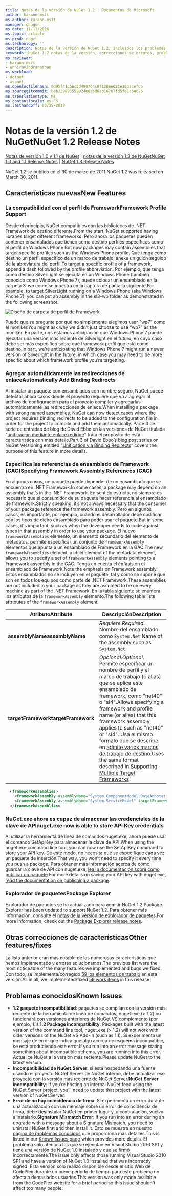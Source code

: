 ```yaml
---
title: Notas de la versión de NuGet 1.2 | Documentos de Microsoft
author: karann-msft
ms.author: karann-msft
manager: ghogen
ms.date: 11/11/2016
ms.topic: article
ms.prod: nuget
ms.technology: ''
description: Notas de la versión de NuGet 1.2, incluidos los problemas conocidos, correcciones de errores, las funciones agregadas y dcr.
keywords: NuGet 1.2 notas de la versión, correcciones de errores, problemas, conocidos agregan características, DCR
ms.reviewer:
- karann-msft
- unniravindranathan
ms.workload:
- dotnet
- aspnet
ms.openlocfilehash: 0d95f41c5bc5d490764c9f128ee621e1037cef66
ms.sourcegitcommit: beb229893559824e8abd6ab16707fd5fe1c6ac26
ms.translationtype: MT
ms.contentlocale: es-ES
ms.lasthandoff: 03/28/2018
---
```

# <a name="nuget-12-release-notes"></a><span data-ttu-id="d330a-104">Notas de la versión 1.2 de NuGet</span><span class="sxs-lookup"><span data-stu-id="d330a-104">NuGet 1.2 Release Notes</span></span>

<span data-ttu-id="d330a-105">[Notas de versión 1.0 y 1.1 de NuGet](../release-notes/nuget-1.1.md) | [notas de la versión 1.3 de NuGet](../release-notes/nuget-1.3.md)</span><span class="sxs-lookup"><span data-stu-id="d330a-105">[NuGet 1.0 and 1.1 Release Notes](../release-notes/nuget-1.1.md) | [NuGet 1.3 Release Notes](../release-notes/nuget-1.3.md)</span></span>

<span data-ttu-id="d330a-106">NuGet 1.2 se publicó en el 30 de marzo de 2011.</span><span class="sxs-lookup"><span data-stu-id="d330a-106">NuGet 1.2 was released on March 30, 2011.</span></span>

## <a name="new-features"></a><span data-ttu-id="d330a-107">Características nuevas</span><span class="sxs-lookup"><span data-stu-id="d330a-107">New Features</span></span>

### <a name="framework-profile-support"></a><span data-ttu-id="d330a-108">La compatibilidad con el perfil de Framework</span><span class="sxs-lookup"><span data-stu-id="d330a-108">Framework Profile Support</span></span>

<span data-ttu-id="d330a-109">Desde el principio, NuGet compatibles con las bibliotecas de .NET Framework de destino diferente.</span><span class="sxs-lookup"><span data-stu-id="d330a-109">From the start, NuGet supported having libraries target different frameworks.</span></span> <span data-ttu-id="d330a-110">Pero ahora los paquetes pueden contener ensamblados que tienen como destino perfiles específicos como el perfil de Windows Phone.</span><span class="sxs-lookup"><span data-stu-id="d330a-110">But now packages may contain assemblies that target specific profiles such as the Windows Phone profile.</span></span> <span data-ttu-id="d330a-111">Que tenga como destino un perfil específico de un marco de trabajo, anexe un guión seguido de la abreviatura del perfil.</span><span class="sxs-lookup"><span data-stu-id="d330a-111">To target a specific profile of a framework, append a dash followed by the profile abbreviation.</span></span> <span data-ttu-id="d330a-112">Por ejemplo, que tenga como destino SilverLight se ejecuta en un Windows Phone (también conocido como Windows Phone 7), puede colocar un ensamblado en la carpeta 3-wp como se muestra en la captura de pantalla siguiente.</span><span class="sxs-lookup"><span data-stu-id="d330a-112">For example, to target SilverLight running on a Windows Phone (aka Windows Phone 7), you can put an assembly in the sl3-wp folder as demonstrated in the following screenshot.</span></span>

![Diseño de carpeta de perfil de Framework](./media/framework-profile-support.png)

<span data-ttu-id="d330a-114">Puede que se pregunte por qué no simplemente elegimos usar "wp7" como el moniker.</span><span class="sxs-lookup"><span data-stu-id="d330a-114">You might ask why we didn’t just choose to use “wp7” as the moniker.</span></span> <span data-ttu-id="d330a-115">En parte, nos estamos anticipación que Windows Phone 7 puede ejecutar una versión más reciente de Silverlight en el futuro, en cuyo caso debe ser más específico sobre qué framework perfil que está como destino.</span><span class="sxs-lookup"><span data-stu-id="d330a-115">In part, we’re anticipating that Windows Phone 7 might run a newer version of Silverlight in the future, in which case you may need to be more specific about which framework profile you’re targetting.</span></span>

### <a name="automatically-add-binding-redirects"></a><span data-ttu-id="d330a-116">Agregar automáticamente las redirecciones de enlace</span><span class="sxs-lookup"><span data-stu-id="d330a-116">Automatically Add Binding Redirects</span></span>

<span data-ttu-id="d330a-117">Al instalar un paquete con ensamblados con nombre seguro, NuGet puede detectar ahora casos donde el proyecto requiere que va a agregar al archivo de configuración para el proyecto compilar y agregarlas automáticamente las redirecciones de enlace.</span><span class="sxs-lookup"><span data-stu-id="d330a-117">When installing a package with strong named assemblies, NuGet can now detect cases where the project requires binding redirects to be added to the configuration file in order for the project to compile and add them automatically.</span></span> <span data-ttu-id="d330a-118">Parte 3 de serie de entradas de blog de David Ebbo en las versiones de NuGet titulada "[unificación mediante enlace redirige](http://blog.davidebbo.com/2011/01/nuget-versioning-part-3-unification-via.html)" trata el propósito de esta característica con más detalle.</span><span class="sxs-lookup"><span data-stu-id="d330a-118">Part 3 of David Ebbo’s blog post series on NuGet Versioning entitled “[Unification via Binding Redirects](http://blog.davidebbo.com/2011/01/nuget-versioning-part-3-unification-via.html)” covers the purpose of this feature in more details.</span></span>

<a name="framework-assembly-refs"></a>

### <a name="specifying-framework-assembly-references-gac"></a><span data-ttu-id="d330a-119">Especifica las referencias de ensamblado de Framework (GAC)</span><span class="sxs-lookup"><span data-stu-id="d330a-119">Specifying Framework Assembly References (GAC)</span></span>

<span data-ttu-id="d330a-120">En algunos casos, un paquete puede depender de un ensamblado que se encuentra en .NET Framework.</span><span class="sxs-lookup"><span data-stu-id="d330a-120">In some cases, a package may depend on an assembly that’s in the .NET Framework.</span></span> <span data-ttu-id="d330a-121">En sentido estricto, no siempre es necesario que el consumidor de su paquete hacer referencia al ensamblado de framework.</span><span class="sxs-lookup"><span data-stu-id="d330a-121">Strictly speaking, it’s not always necessary that the consumer of your package reference the framework assembly.</span></span> <span data-ttu-id="d330a-122">Pero en algunos casos, es importante, por ejemplo, cuando el desarrollador debe codificar con los tipos de dicho ensamblado para poder usar el paquete.</span><span class="sxs-lookup"><span data-stu-id="d330a-122">But in some cases, it's important, such as when the developer needs to code against types in that assembly in order to use your package.</span></span> <span data-ttu-id="d330a-123">El nuevo `frameworkAssemblies` elemento, un elemento secundario del elemento de metadatos, permite especificar un conjunto de `frameworkAssembly` elementos que apunta a un ensamblado de Framework en la GAC.</span><span class="sxs-lookup"><span data-stu-id="d330a-123">The new `frameworkAssemblies` element, a child element of the metadata element, allows you to specify a set of `frameworkAssembly` elements pointing to a Framework assembly in the GAC.</span></span> <span data-ttu-id="d330a-124">Tenga en cuenta el énfasis en el ensamblado de Framework.</span><span class="sxs-lookup"><span data-stu-id="d330a-124">Note the emphasis on Framework assembly.</span></span>
<span data-ttu-id="d330a-125">Estos ensamblados no se incluyen en el paquete, tal y como se supone que son en todos los equipos como parte de .NET Framework.</span><span class="sxs-lookup"><span data-stu-id="d330a-125">These assemblies are not included in your package as they are assumed to be on every machine  as part of the .NET Framework.</span></span> <span data-ttu-id="d330a-126">En la tabla siguiente se enumera los atributos de la `frameworkAssembly` elemento.</span><span class="sxs-lookup"><span data-stu-id="d330a-126">The following table lists attributes of the `frameworkAssembly` element.</span></span>


|<span data-ttu-id="d330a-127">Atributo</span><span class="sxs-lookup"><span data-stu-id="d330a-127">Attribute</span></span> |<span data-ttu-id="d330a-128">Descripción</span><span class="sxs-lookup"><span data-stu-id="d330a-128">Description</span></span>|
|----------------|-----------|
|<span data-ttu-id="d330a-129">**assemblyName**</span><span class="sxs-lookup"><span data-stu-id="d330a-129">**assemblyName**</span></span>|<span data-ttu-id="d330a-130">*Requiere*.</span><span class="sxs-lookup"><span data-stu-id="d330a-130">*Required*.</span></span> <span data-ttu-id="d330a-131">Nombre del ensamblado como `System.Net`.</span><span class="sxs-lookup"><span data-stu-id="d330a-131">Name of the assembly such as `System.Net`.</span></span>|
|<span data-ttu-id="d330a-132">**targetFramework**</span><span class="sxs-lookup"><span data-stu-id="d330a-132">**targetFramework**</span></span>|<span data-ttu-id="d330a-133">*Opcional*.</span><span class="sxs-lookup"><span data-stu-id="d330a-133">*Optional*.</span></span> <span data-ttu-id="d330a-134">Permite especificar un nombre de perfil y el marco de trabajo (o alias) que se aplica este ensamblado de framework, como "net40" o "sl4".</span><span class="sxs-lookup"><span data-stu-id="d330a-134">Allows specifying a framework and profile name (or alias) that this framework assembly applies to such as "net40" or "sl4".</span></span> <span data-ttu-id="d330a-135">Usa el mismo formato que se describe en [admite varios marcos de trabajo de destino](../create-packages/supporting-multiple-target-frameworks.md).</span><span class="sxs-lookup"><span data-stu-id="d330a-135">Uses the same format described in [Supporting Multiple Target Frameworks](../create-packages/supporting-multiple-target-frameworks.md).</span></span>|

```xml
  <frameworkAssemblies>
    <frameworkAssembly assemblyName="System.ComponentModel.DataAnnotations" targetFramework="net40" />
    <frameworkAssembly assemblyName="System.ServiceModel" targetFramework="net40" />
  </frameworkAssemblies>
```

### <a name="nugetexe-now-is-able-to-store-api-key-credentials"></a><span data-ttu-id="d330a-136">NuGet.exe ahora es capaz de almacenar las credenciales de la clave de API</span><span class="sxs-lookup"><span data-stu-id="d330a-136">nuget.exe now is able to store API Key credentials</span></span>

<span data-ttu-id="d330a-137">Al utilizar la herramienta de línea de comandos nuget.exe, ahora puede usar el comando SetApiKey para almacenar la clave de API.</span><span class="sxs-lookup"><span data-stu-id="d330a-137">When using the nuget.exe command line tool, you can now use the SetApiKey command to store your API key.</span></span> <span data-ttu-id="d330a-138">De este modo, no necesita que se especifique cada vez un paquete de inserción.</span><span class="sxs-lookup"><span data-stu-id="d330a-138">That way, you won’t need to specify it every time you push a package.</span></span> <span data-ttu-id="d330a-139">Para obtener más información acerca de cómo guardar la clave de API con nuget.exe, [lea la documentación sobre cómo publicar un paquete](../create-packages/publish-a-package.md).</span><span class="sxs-lookup"><span data-stu-id="d330a-139">For more details on saving your API key with nuget.exe, [read the documentation on publishing a package](../create-packages/publish-a-package.md).</span></span>

### <a name="package-explorer"></a><span data-ttu-id="d330a-140">Explorador de paquetes</span><span class="sxs-lookup"><span data-stu-id="d330a-140">Package Explorer</span></span>
<span data-ttu-id="d330a-141">Explorador de paquetes se ha actualizado para admitir NuGet 1.2.</span><span class="sxs-lookup"><span data-stu-id="d330a-141">Package Explorer has been updated to support NuGet 1.2.</span></span> <span data-ttu-id="d330a-142">Para obtener más información, consulte el [notas de la versión de explorador de paquetes](http://nuget.codeplex.com/wikipage?title=New%20features%20in%20NuGet%20Package%20Explorer%201.0).</span><span class="sxs-lookup"><span data-stu-id="d330a-142">For more information, check out the [Package Explorer release notes](http://nuget.codeplex.com/wikipage?title=New%20features%20in%20NuGet%20Package%20Explorer%201.0).</span></span>

## <a name="other-featuresfixes"></a><span data-ttu-id="d330a-143">Otras correcciones de características</span><span class="sxs-lookup"><span data-stu-id="d330a-143">Other features/fixes</span></span>

<span data-ttu-id="d330a-144">La lista anterior eran más notable de las numerosas características que hemos implementado y errores solucionamos.</span><span class="sxs-lookup"><span data-stu-id="d330a-144">The previous list were the most noticeable of the many features we implemented and bugs we fixed.</span></span> <span data-ttu-id="d330a-145">Con todo, se implementa/corregido [59 los elementos de trabajo](http://nuget.codeplex.com/workitem/list/advanced?keyword=&status=All&type=All&priority=All&release=NuGet%201.2&assignedTo=All&component=All&sortField=Votes&sortDirection=Descending&page=0) en esta versión.</span><span class="sxs-lookup"><span data-stu-id="d330a-145">All in all, we implemented/fixed [59 work items](http://nuget.codeplex.com/workitem/list/advanced?keyword=&status=All&type=All&priority=All&release=NuGet%201.2&assignedTo=All&component=All&sortField=Votes&sortDirection=Descending&page=0) in this release.</span></span>

## <a name="known-issues"></a><span data-ttu-id="d330a-146">Problemas conocidos</span><span class="sxs-lookup"><span data-stu-id="d330a-146">Known Issues</span></span>

* <span data-ttu-id="d330a-147">**1.2 paquete incompatibilidad**: paquetes se compilan con la versión más reciente de la herramienta de línea de comandos, nuget.exe (> 1.2) no funcionará con versiones anteriores de NuGet VS complemento (por ejemplo, 1.1).</span><span class="sxs-lookup"><span data-stu-id="d330a-147">**1.2 Package incompatibility**: Packages built with the latest version of the command line tool, nuget.exe (> 1.2) will not work with older versions of the NuGet VS Add-in (such as 1.1).</span></span> <span data-ttu-id="d330a-148">Si experimenta un mensaje de error que indica que algo acerca de esquema incompatible, se está produciendo este error.</span><span class="sxs-lookup"><span data-stu-id="d330a-148">If you run into an error message stating something about incompatible schema, you are running into this error.</span></span> <span data-ttu-id="d330a-149">Actualice NuGet a la versión más reciente.</span><span class="sxs-lookup"><span data-stu-id="d330a-149">Please update NuGet to the latest version.</span></span>
* <span data-ttu-id="d330a-150">**Incompatibilidad de NuGet.Server**: si está hospedando una fuente usando el proyecto NuGet.Server de NuGet interno, debe actualizar ese proyecto con la versión más reciente de NuGet.Server.</span><span class="sxs-lookup"><span data-stu-id="d330a-150">**NuGet.Server incompatibility**: If you’re hosting an internal NuGet feed using the NuGet.Server project, you’ll need to update that project with the latest version of NuGet.Server.</span></span>
* <span data-ttu-id="d330a-151">**Error de no hay coincidencia de firma**: Si experimenta un error durante una actualización con un mensaje sobre un error de coincidencia de firma, debe desinstalar NuGet en primer lugar y, a continuación, vuelva a instalarlo.</span><span class="sxs-lookup"><span data-stu-id="d330a-151">**Signature Mismatch Error**: If you run into an error during an upgrade with a message about a Signature Mismatch, you need to uninstall NuGet first and then install it.</span></span> <span data-ttu-id="d330a-152">Esto se muestra en nuestro [página de problemas conocidos](../release-notes/known-issues.md) que proporciona más detalles.</span><span class="sxs-lookup"><span data-stu-id="d330a-152">This is listed in our [Known Issues page](../release-notes/known-issues.md) which provides more details.</span></span> <span data-ttu-id="d330a-153">El problema sólo afecta a los que se ejecutan en Visual Studio 2010 SP1 y tiene una versión de NuGet 1.0 instalado y que se firmó incorrectamente.</span><span class="sxs-lookup"><span data-stu-id="d330a-153">The issue only affects those running Visual Studio 2010 SP1 and have a version of NuGet 1.0 installed that was incorrectly signed.</span></span> <span data-ttu-id="d330a-154">Esta versión solo realizó disponible desde el sitio Web de CodePlex durante un breve período de tiempo para este problema no afecta a demasiados usuarios.</span><span class="sxs-lookup"><span data-stu-id="d330a-154">This version was only made available from the CodePlex website for a brief period so this issue shouldn't affect too many people.</span></span>